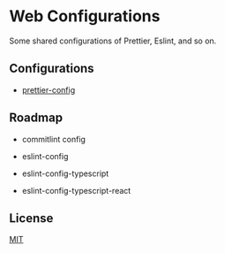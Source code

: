 
# Web Configurations

Some shared configurations of Prettier, Eslint, and so on.

## Configurations

- [prettier-config](./packages/prettier-config)

## Roadmap

- commitlint config

- eslint-config

- eslint-config-typescript

- eslint-config-typescript-react


  
## License

[MIT](./LICENSE)

